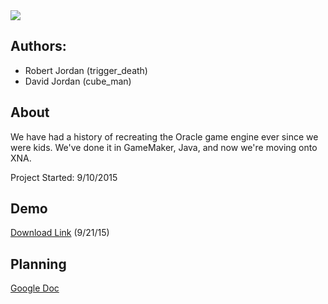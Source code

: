 <img src="https://raw.githubusercontent.com/trigger-death/ZeldaOracle/master/WebResources/Oracle%20Engine%20Title.png"/>


## Authors:
* Robert Jordan (trigger_death)
* David Jordan (cube_man)

## About

We have had a history of recreating the Oracle game engine ever since we were kids. We've done it in GameMaker, Java, and now we're moving onto XNA.

Project Started: 9/10/2015

## Demo

[Download Link](http://www.mediafire.com/download/ll4ysdce2kvvucd/ZeldaOracleEngine.zip) (9/21/15)

## Planning

[Google Doc](https://docs.google.com/document/d/1ttofVFRGUmLg7y79PeAXAQOPG_dDkfcC45kMf8m9Qls/edit)
